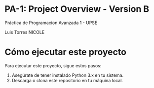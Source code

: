# PA-1: Project Overview - Version B

Práctica de Programacion Avanzada 1 - UPSE


Luis Torres
NICOLE

# Cómo ejecutar este proyecto

Para ejecutar este proyecto, sigue estos pasos:
1. Asegúrate de tener instalado Python 3.x en tu sistema.
2. Descarga o clona este repositorio en tu máquina local.


